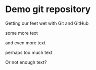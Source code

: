 # Demo git repository

Getting our feet wet with Git and GitHub

some more text

and even more text

perhaps too much text

Or not enough text?
